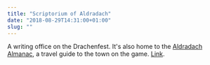 ```yaml
---
title: "Scriptorium of Aldradach"
date: "2018-08-29T14:31:00+01:00"
slug: ""
---
```


A writing office on the Drachenfest. It's also home to the [Aldradach Almanac](https://www.aldradach-almanach.de/en/), a travel guide to the town on the game. [Link](https://www.aldradacher-skriptorium.de/en/).
